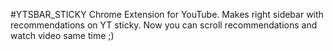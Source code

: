 #YTSBAR_STICKY
Chrome Extension for YouTube. Makes right sidebar with recommendations on YT sticky. Now you can scroll recommendations and watch video same time ;)